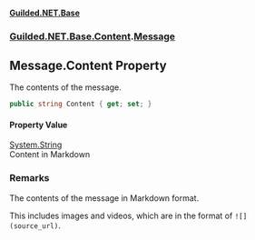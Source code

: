 
#### [Guilded.NET.Base](Guilded_NET_Base 'Guilded.NET.Base')
### [Guilded.NET.Base.Content](Guilded_NET_Base#Guilded_NET_Base_Content 'Guilded.NET.Base.Content').[Message](Message 'Guilded.NET.Base.Content.Message')
## Message.Content Property

The contents of the message.
```csharp
public string Content { get; set; }
```


#### Property Value
[System.String](https://docs.microsoft.com/en-us/dotnet/api/System.String 'System.String')  
Content in Markdown

### Remarks
  
The contents of the message in Markdown format.  
  
This includes images and videos, which are in the format of `![](source_url)`.